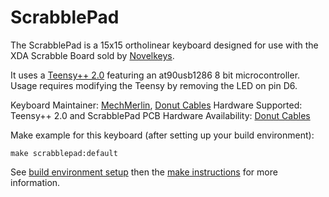 # ScrabblePad

The ScrabblePad is a 15x15 ortholinear keyboard designed for use with
the XDA Scrabble Board sold by [Novelkeys](https://novelkeys.xyz).

It uses a [Teensy++ 2.0](https://www.pjrc.com/store/teensypp.html)
featuring an at90usb1286 8 bit microcontroller. Usage requires modifying the Teensy by removing the LED on pin D6.

Keyboard Maintainer: [MechMerlin](https://github.com/mechmerlin), [Donut Cables](https://donutcables.com/)
Hardware Supported: Teensy++ 2.0 and ScrabblePad PCB
Hardware Availability: [Donut Cables](https://donutcables.com/)

Make example for this keyboard (after setting up your build environment):

    make scrabblepad:default

See [build environment setup](https://docs.qmk.fm/build_environment_setup.html) then the [make instructions](https://docs.qmk.fm/make_instructions.html) for more information.
